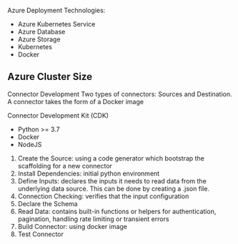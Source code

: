 Azure Deployment
Technologies:
- Azure Kubernetes Service
- Azure Database
- Azure Storage
- Kubernetes
- Docker 

Azure Cluster Size
- 

Connector Development
Two types of connectors: Sources and Destination. A connector takes the form of a Docker image

Connector Development Kit (CDK)
- Python >= 3.7
- Docker
- NodeJS

1. Create the Source: using a code generator which bootstrap the scaffolding for a new connector
2. Install Dependencies: initial python environment
3. Define Inputs: declares the inputs it needs to read data from the underlying data source. This can be done by creating a .json file.
4. Connection Checking: verifies that the input configuration 
5. Declare the Schema
6. Read Data: contains built-in functions or helpers for authentication, pagination, handling rate limiting or transient errors
7. Build Connector: using docker image
8. Test Connector
